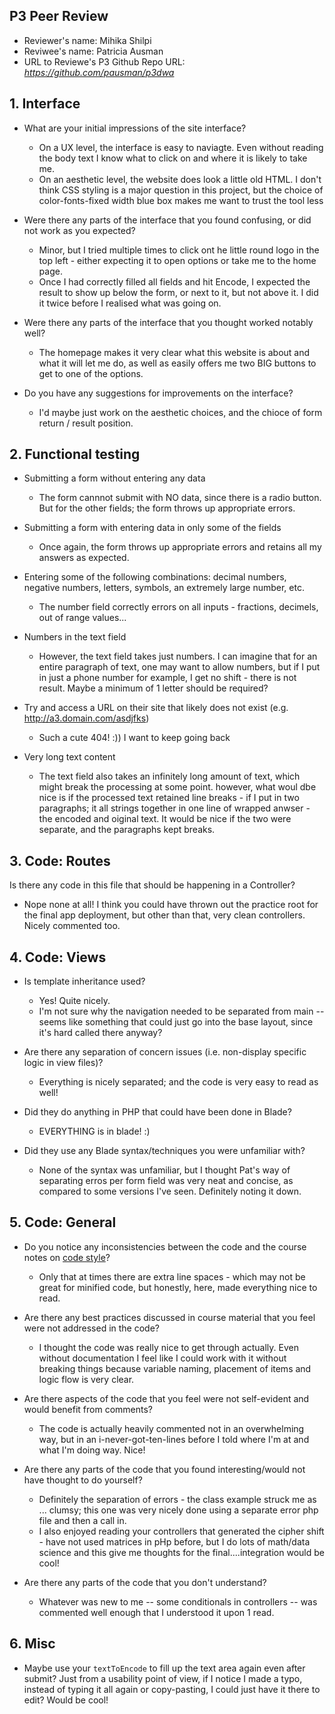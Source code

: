 ## P3 Peer Review

+ Reviewer's name: Mihika Shilpi
+ Reviwee's name: Patricia Ausman
+ URL to Reviewe's P3 Github Repo URL: *<https://github.com/pausman/p3dwa>*

## 1. Interface

+ What are your initial impressions of the site interface?
  + On a UX level, the interface is easy to naviagte. Even without reading the body text I know what to click on and where it is likely to take me. 
  + On an aesthetic level, the website does look a little old HTML. I don't think CSS styling is a major question in this project, but the choice of color-fonts-fixed width blue box makes me want to trust the tool less

+ Were there any parts of the interface that you found confusing, or did not work as you expected?
  + Minor, but I tried multiple times to click ont he little round logo in the top left - either expecting it to open options or take me to the home page. 
  + Once I had correctly filled all fields and hit Encode, I expected the result to show up below the form, or next to it, but not above it. I did it twice before I realised what was going on.

+ Were there any parts of the interface that you thought worked notably well?
  + The homepage makes it very clear what this website is about and what it will let me do, as well as easily offers me two BIG buttons to get to one of the options. 

+ Do you have any suggestions for improvements on the interface?
  + I'd maybe just work on the aesthetic choices, and the chioce of form return / result position. 


## 2. Functional testing

+ Submitting a form without entering any data
  + The form cannnot submit with NO data, since there is a radio button. But for the other fields; the form throws up appropriate errors. 

+ Submitting a form with entering data in only some of the fields
  + Once again, the form throws up appropriate errors and retains all my answers as expected. 

+ Entering some of the following combinations: decimal numbers, negative numbers, letters, symbols, an extremely large number, etc.
  + The number field correctly errors on all inputs - fractions, decimels, out of range values...

+ Numbers in the text field
    + However, the text field takes just numbers. I can imagine that for an entire paragraph of text, one may want to allow numbers, but if I put in just a phone number for example, I get no shift - there is not result. Maybe a minimum of 1 letter should be required?

+ Try and access a URL on their site that likely does not exist (e.g. http://a3.domain.com/asdjfks)
  + Such a cute 404! :)) I want to keep going back 

+ Very long text content
  + The text field also takes an infinitely long amount of text, which might break the processing at some point. however, what woul dbe nice is if the processed text retained line breaks - if I put in two paragraphs; it all strings together in one line of wrapped anwser - the encoded and oiginal text. It would be nice if the two were separate, and the paragraphs kept breaks. 

## 3. Code: Routes
Is there any code in this file that should be happening in a Controller?
  + Nope none at all! I think you could have thrown out the practice root for the final app deployment, but other than that, very clean controllers. Nicely commented too. 

## 4. Code: Views

+ Is template inheritance used?
  + Yes! Quite nicely. 
  + I'm not sure why the navigation needed to be separated from main -- seems like something that could just go into the base layout, since it's hard called there anyway?

+ Are there any separation of concern issues (i.e. non-display specific logic in view files)?
  + Everything is nicely separated; and the code is very easy to read as well! 

+ Did they do anything in PHP that could have been done in Blade?
  + EVERYTHING is in blade! :)

+ Did they use any Blade syntax/techniques you were unfamiliar with?
  + None of the syntax was unfamiliar, but I thought Pat's way of separating erros per form field was very neat and concise, as compared to some versions I've seen. Definitely noting it down. 

## 5. Code: General

+ Do you notice any inconsistencies between the code and the course notes on [code style](https://github.com/susanBuck/dwa15-fall2018/blob/master/misc/code-style.md)?
  + Only that at times there are extra line spaces - which may not be great for minified code, but honestly, here, made everything nice to read. 

+ Are there any best practices discussed in course material that you feel were not addressed in the code?
  + I thought the code was really nice to get through actually. Even without documentation I feel like I could work with it without breaking things because variable naming, placement of items and logic flow is very clear. 

+ Are there aspects of the code that you feel were not self-evident and would benefit from comments?
  + The code is actually heavily commented not in an overwhelming way, but in an i-never-got-ten-lines before I told where I'm at and what I'm doing way. Nice!

+ Are there any parts of the code that you found interesting/would not have thought to do yourself?
  + Definitely the separation of errors - the class example struck me as ... clumsy; this one was very nicely done using a separate error php file and then a call in. 
  + I also enjoyed reading your controllers that generated the cipher shift - have not used matrices in pHp before, but I do lots of math/data science and this give me thoughts for the final....integration would be cool!

+ Are there any parts of the code that you don't understand?
  + Whatever was new to me -- some conditionals in controllers -- was commented well enough that I understood it upon 1 read. 

## 6. Misc
+ Maybe use your `textToEncode` to fill up the text area again even after submit? Just from a usability point of view, if I notice I made a typo, instead of typing it all again or copy-pasting, I could just have it there to edit? Would be cool! 